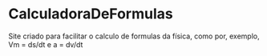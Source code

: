 # CalculadoraDeFormulas
Site criado para facilitar o calculo de formulas da física, como por, exemplo, Vm = ds/dt e a = dv/dt 
